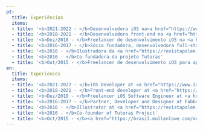 ```yaml
---
pt:
  title: Experiências
  items:
  - title: '<b>2021-2022 - </b>Desenvolvedora iOS na<a href="https://www.zapimoveis.com.br/" target="_blank" rel="noopener noreferrer">OLX - Zap+</a>'
  - title: '<b>2018-2021 - </b>Desenvolvedora front-end na <a href="https://www.stone.co" target="_blank" rel="noopener noreferrer">Stone.co</a>'
  - title: '<b>Dez/2018 - </b>Freelancer de desenvolvimento iOS na <a href="https://www.zeedog.com.br/zeenow" target="_blank" rel="noopener noreferrer">Zee.Dog</a>'
  - title: '<b>2016-2017 - </b>Sócia fundadora, desenvolvedora full-stack e designer da Fabbrica Sistemas'
  - title: '<b>2016 - </b>Ilustradora da <a href="https://revistapolen.com/" target="_blank" rel="noopener noreferrer">Revista Pólen</a>'
  - title: '<b>2016 - </b>Co-fundadora do projeto Tutoras'
  - title: '<b>Out/2015 - </b>Freelancer de desenvolvimento iOS para aplicativo <a href="https://brasil.mullenlowe.com/our-work/hemopics-2/" target="_blank" rel="noopener noreferrer">Hemopics</a>'
en:
  title: Experiences
  items:
  - title: '<b>2021-2022 - </b>iOS Developer at <a href="https://www.zapimoveis.com.br/" target="_blank" rel="noopener noreferrer">OLX - Zap+</a>'
  - title: '<b>2018-2021 - </b>Front-end developer at <a href="https://www.stone.co" target="_blank" rel="noopener noreferrer">Stone.co</a>'
  - title: '<b>Dez/2018 - </b>Freelancer iOS Software Engineer at <a href="https://www.zeedog.com.br/zeenow" target="_blank" rel="noopener noreferrer">Zee.Dog</a>'
  - title: '<b>2016-2017 - </b>Partner, Developer and Designer at Fabbrica Systems'
  - title: '<b>2016 - </b>Illustrator at <a href="https://revistapolen.com/" target="_blank" rel="noopener noreferrer">Revista Pólen</a>'
  - title: '<b>2016 - </b>Co-founder of Tutoras Project'
  - title: '<b>Oct/2015 - </b><a href="https://brasil.mullenlowe.com/our-work/hemopics-2/" target="_blank" rel="noopener noreferrer">Hemopics</a> Freelancer iOS Software Engineer'
---
```

